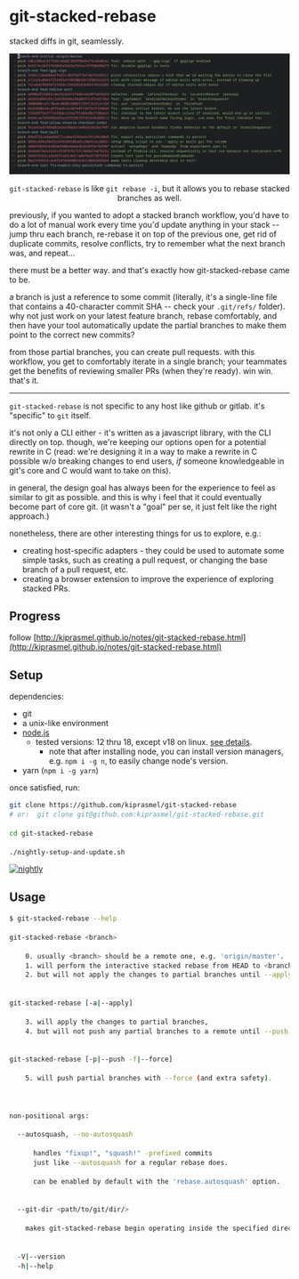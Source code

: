 # git-stacked-rebase

stacked diffs in git, seamlessly.

<div align="center">
	<img src="Documentation/assets/git-rebase-todo.png"></img>
	<p>
		<code>git-stacked-rebase</code>
		is like <code>git rebase -i</code>,
		but it allows you to rebase stacked branches as well.
	</p>
</div>

previously, if you wanted to adopt a stacked branch workflow, you'd have to do a lot of manual work every time you'd update anything in your stack -- jump thru each branch, re-rebase it on top of the previous one, get rid of duplicate commits, resolve conflicts, try to remember what the next branch was, and repeat...

there must be a better way. and that's exactly how git-stacked-rebase came to be. 

a branch is just a reference to some commit (literally, it's a single-line file that contains a 40-character commit SHA -- check your `.git/refs/` folder). why not just work on your latest feature branch, rebase comfortably, and then have your tool automatically update the partial branches to make them point to the correct new commits?

from those partial branches, you can create pull requests. with this workflow, you get to comfortably iterate in a single branch; your teammates get the benefits of reviewing smaller PRs (when they're ready). win win. that's it.

---

`git-stacked-rebase` is not specific to any host like github or gitlab. it's "specific" to `git` itself.

it's not only a CLI either - it's written as a javascript library, with the CLI directly on top.
though, we're keeping our options open for a potential rewrite in C (read: we're designing it in a way
to make a rewrite in C possible w/o breaking changes to end users,
_if_ someone knowledgeable in git's core and C would want to take on this).

in general, the design goal has always been for the experience to feel as similar to git as possible.
and this is why i feel that it could eventually become part of core git.
(it wasn't a "goal" per se, it just felt like the right approach.)

nonetheless, there are other interesting things for us to explore, e.g.:
- creating host-specific adapters - they could be used to automate some simple tasks, such as creating a pull request, or changing the base branch of a pull request, etc.
- creating a browser extension to improve the experience of exploring stacked PRs.

## Progress

follow [http://kiprasmel.github.io/notes/git-stacked-rebase.html](http://kiprasmel.github.io/notes/git-stacked-rebase.html)

## Setup

dependencies:

- git
- a unix-like environment
- [node.js](https://nodejs.org/en/)
	- tested versions: 12 thru 18, except v18 on linux. [see details](https://github.com/kiprasmel/git-stacked-rebase/blob/refactor1/.github/workflows/test.yml).
		- note that after installing node, you can install version managers, e.g. `npm i -g n`, to easily change node's version.
- yarn (`npm i -g yarn`)

<!-- REMOVED because i'm dogfooding like never before. use nightly instead. -->
<!--
```sh
npm i -g git-stacked-rebase

# optional:
git config --global alias.rr             git-stacked-rebase
```
-->

once satisfied, run:

```sh
git clone https://github.com/kiprasmel/git-stacked-rebase
# or:  git clone git@github.com:kiprasmel/git-stacked-rebase.git

cd git-stacked-rebase

./nightly-setup-and-update.sh
```

[![nightly](https://img.shields.io/github/actions/workflow/status/kiprasmel/git-stacked-rebase/test.yml?label=nightly)](https://github.com/kiprasmel/git-stacked-rebase/actions/workflows/test.yml)

## Usage

```sh
$ git-stacked-rebase --help

git-stacked-rebase <branch>

    0. usually <branch> should be a remote one, e.g. 'origin/master'.
    1. will perform the interactive stacked rebase from HEAD to <branch>,
    2. but will not apply the changes to partial branches until --apply is used.


git-stacked-rebase [-a|--apply]

    3. will apply the changes to partial branches,
    4. but will not push any partial branches to a remote until --push is used.


git-stacked-rebase [-p|--push -f|--force]

    5. will push partial branches with --force (and extra safety).



non-positional args:

  --autosquash, --no-autosquash

      handles "fixup!", "squash!" -prefixed commits
      just like --autosquash for a regular rebase does.

      can be enabled by default with the 'rebase.autosquash' option.


  --git-dir <path/to/git/dir/>

    makes git-stacked-rebase begin operating inside the specified directory.


  -V|--version
  -h|--help

```

